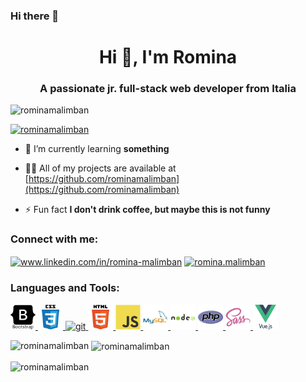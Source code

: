 ### Hi there 👋

<h1 align="center">Hi 👋, I'm Romina</h1>
<h3 align="center">A passionate jr. full-stack web developer from Italia</h3>

<p align="left"> <img src="https://komarev.com/ghpvc/?username=rominamalimban&label=Profile%20views&color=0e75b6&style=flat" alt="rominamalimban" /> </p>

<p align="left"> <a href="https://github.com/ryo-ma/github-profile-trophy"><img src="https://github-profile-trophy.vercel.app/?username=rominamalimban" alt="rominamalimban" /></a> </p>

- 🌱 I’m currently learning **something**

- 👨‍💻 All of my projects are available at [https://github.com/rominamalimban](https://github.com/rominamalimban)

- ⚡ Fun fact **I don't drink coffee, but maybe this is not funny**

<h3 align="left">Connect with me:</h3>
<p align="left">
<a href="https://linkedin.com/in/www.linkedin.com/in/romina-malimban" target="blank"><img align="center" src="https://raw.githubusercontent.com/rahuldkjain/github-profile-readme-generator/master/src/images/icons/Social/linked-in-alt.svg" alt="www.linkedin.com/in/romina-malimban" height="30" width="40" /></a>
<a href="https://instagram.com/romina.malimban" target="blank"><img align="center" src="https://raw.githubusercontent.com/rahuldkjain/github-profile-readme-generator/master/src/images/icons/Social/instagram.svg" alt="romina.malimban" height="30" width="40" /></a>
</p>

<h3 align="left">Languages and Tools:</h3>
<p align="left"> <a href="https://getbootstrap.com" target="_blank" rel="noreferrer"> <img src="https://raw.githubusercontent.com/devicons/devicon/master/icons/bootstrap/bootstrap-plain-wordmark.svg" alt="bootstrap" width="40" height="40"/> </a> <a href="https://www.w3schools.com/css/" target="_blank" rel="noreferrer"> <img src="https://raw.githubusercontent.com/devicons/devicon/master/icons/css3/css3-original-wordmark.svg" alt="css3" width="40" height="40"/> </a> <a href="https://git-scm.com/" target="_blank" rel="noreferrer"> <img src="https://www.vectorlogo.zone/logos/git-scm/git-scm-icon.svg" alt="git" width="40" height="40"/> </a> <a href="https://www.w3.org/html/" target="_blank" rel="noreferrer"> <img src="https://raw.githubusercontent.com/devicons/devicon/master/icons/html5/html5-original-wordmark.svg" alt="html5" width="40" height="40"/> </a> <a href="https://developer.mozilla.org/en-US/docs/Web/JavaScript" target="_blank" rel="noreferrer"> <img src="https://raw.githubusercontent.com/devicons/devicon/master/icons/javascript/javascript-original.svg" alt="javascript" width="40" height="40"/> </a> <a href="https://www.mysql.com/" target="_blank" rel="noreferrer"> <img src="https://raw.githubusercontent.com/devicons/devicon/master/icons/mysql/mysql-original-wordmark.svg" alt="mysql" width="40" height="40"/> </a> <a href="https://nodejs.org" target="_blank" rel="noreferrer"> <img src="https://raw.githubusercontent.com/devicons/devicon/master/icons/nodejs/nodejs-original-wordmark.svg" alt="nodejs" width="40" height="40"/> </a> <a href="https://www.php.net" target="_blank" rel="noreferrer"> <img src="https://raw.githubusercontent.com/devicons/devicon/master/icons/php/php-original.svg" alt="php" width="40" height="40"/> </a> <a href="https://sass-lang.com" target="_blank" rel="noreferrer"> <img src="https://raw.githubusercontent.com/devicons/devicon/master/icons/sass/sass-original.svg" alt="sass" width="40" height="40"/> </a> <a href="https://vuejs.org/" target="_blank" rel="noreferrer"> <img src="https://raw.githubusercontent.com/devicons/devicon/master/icons/vuejs/vuejs-original-wordmark.svg" alt="vuejs" width="40" height="40"/> </a> </p>

<p><img align="left" src="https://github-readme-stats.vercel.app/api/top-langs?username=rominamalimban&show_icons=true&locale=en&layout=compact" alt="rominamalimban" /></p>

<p>&nbsp;<img align="center" src="https://github-readme-stats.vercel.app/api?username=rominamalimban&show_icons=true&locale=en" alt="rominamalimban" /></p>

<p><img align="center" src="https://github-readme-streak-stats.herokuapp.com/?user=rominamalimban&" alt="rominamalimban" /></p>


